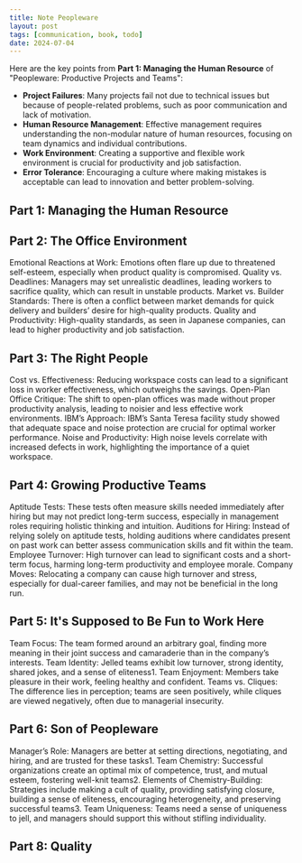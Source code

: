 ```yaml
---
title: Note Peopleware
layout: post
tags: [communication, book, todo]
date: 2024-07-04
---
```


Here are the key points from **Part 1: Managing the Human Resource** of "Peopleware: Productive Projects and Teams":

- **Project Failures**: Many projects fail not due to technical issues but because of people-related problems, such as poor communication and lack of motivation.
- **Human Resource Management**: Effective management requires understanding the non-modular nature of human resources, focusing on team dynamics and individual contributions.
- **Work Environment**: Creating a supportive and flexible work environment is crucial for productivity and job satisfaction.
- **Error Tolerance**: Encouraging a culture where making mistakes is acceptable can lead to innovation and better problem-solving.

## Part 1: Managing the Human Resource

## Part 2: The Office Environment

Emotional Reactions at Work: Emotions often flare up due to threatened self-esteem, especially when product quality is compromised.
Quality vs. Deadlines: Managers may set unrealistic deadlines, leading workers to sacrifice quality, which can result in unstable products.
Market vs. Builder Standards: There is often a conflict between market demands for quick delivery and builders’ desire for high-quality products.
Quality and Productivity: High-quality standards, as seen in Japanese companies, can lead to higher productivity and job satisfaction.

## Part 3: The Right People

Cost vs. Effectiveness: Reducing workspace costs can lead to a significant loss in worker effectiveness, which outweighs the savings.
Open-Plan Office Critique: The shift to open-plan offices was made without proper productivity analysis, leading to noisier and less effective work environments.
IBM’s Approach: IBM’s Santa Teresa facility study showed that adequate space and noise protection are crucial for optimal worker performance.
Noise and Productivity: High noise levels correlate with increased defects in work, highlighting the importance of a quiet workspace.

## Part 4: Growing Productive Teams

Aptitude Tests: These tests often measure skills needed immediately after hiring but may not predict long-term success, especially in management roles requiring holistic thinking and intuition.
Auditions for Hiring: Instead of relying solely on aptitude tests, holding auditions where candidates present on past work can better assess communication skills and fit within the team.
Employee Turnover: High turnover can lead to significant costs and a short-term focus, harming long-term productivity and employee morale.
Company Moves: Relocating a company can cause high turnover and stress, especially for dual-career families, and may not be beneficial in the long run.

## Part 5: It's Supposed to Be Fun to Work Here

Team Focus: The team formed around an arbitrary goal, finding more meaning in their joint success and camaraderie than in the company’s interests.
Team Identity: Jelled teams exhibit low turnover, strong identity, shared jokes, and a sense of eliteness1.
Team Enjoyment: Members take pleasure in their work, feeling healthy and confident.
Teams vs. Cliques: The difference lies in perception; teams are seen positively, while cliques are viewed negatively, often due to managerial insecurity.

## Part 6: Son of Peopleware

Manager’s Role: Managers are better at setting directions, negotiating, and hiring, and are trusted for these tasks1.
Team Chemistry: Successful organizations create an optimal mix of competence, trust, and mutual esteem, fostering well-knit teams2.
Elements of Chemistry-Building: Strategies include making a cult of quality, providing satisfying closure, building a sense of eliteness, encouraging heterogeneity, and preserving successful teams3.
Team Uniqueness: Teams need a sense of uniqueness to jell, and managers should support this without stifling individuality.

## Part 8: Quality


